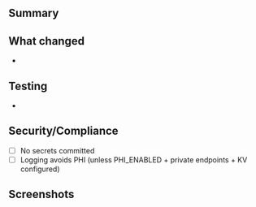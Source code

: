 ## Summary
<!-- What changed and why -->

## What changed
-

## Testing
-

## Security/Compliance
- [ ] No secrets committed
- [ ] Logging avoids PHI (unless PHI_ENABLED + private endpoints + KV configured)

## Screenshots
